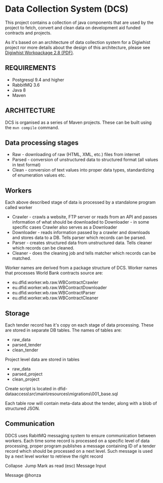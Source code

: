 Data Collection System (DCS)
=======================================

This project contains a collection of java components that are used by the project to fetch, convert and clean data on development aid funded contracts and projects. 

As it's based on an architecture of data collection system for a Digiwhist project ror more details about the design of this architecture, please see [Digiwhist Workpackage 2.8 (PDF)](https://github.com/digiwhist/wp2_documents/blob/master/d2_8.pdf).

REQUIREMENTS
-------------------------------------------------------
- Postgresql 9.4 and higher
- RabbitMQ 3.6
- Java 8
- Maven

ARCHITECTURE
-------------------------------------------------------
DCS is organised as a series of Maven projects. These can be built using the `mvn compile` command. 

Data processing stages
-------------------------------------------------------

* Raw - downloading of raw (HTML, XML, etc.) files from internet
* Parsed - conversion of unstructured data to structured format (all values in text format)
* Clean - conversion of text values into proper data types, standardizing of enumeration values etc.

Workers
-------------------------------------------------------
Each above described stage of data is processed by a standalone program called worker

- Crawler - crawls a website, FTP server or reads from an API and passes information of what should be downloaded to Downloader
                 - in some specific cases Crawler also serves as a Downloader
- Downloader - reads information passed by a crawler and downloads and stores data to a DB. Tells parser which records can be parsed.
- Parser - creates structured data from unstructured data. Tells cleaner which records can be cleaned.
- Cleaner - does the cleaning job and tells matcher which records can be matched.

Worker names are derived from a package structure of DCS. Worker names that processes World Bank contracts source are: 

- eu.dfid.worker.wb.raw.WBContractCrawler
- eu.dfid.worker.wb.raw.WBContractDownloader
- eu.dfid.worker.wb.raw.WBContractParser
- eu.dfid.worker.wb.raw.WBContractCleaner

Storage
-------------------------------------------------------
Each tender record has it's copy on each stage of data processing. These are stored in separate DB tables. The names of tables are:

- raw_data
- parsed_tender
- clean_tender

Project level data are stored in tables

- raw_data
- parsed_project
- clean_project

Create script is located in dfid-dataaccess\src\main\resources\migrations\001_base.sql

Each table row will contain meta-data about the tender, along with a blob of structured JSON. 

Communication
-------------------------------------------------------
DDCS uses RabitMQ messaging system to ensure communication between workers.
Each time some record is processed on a specific level of data processing, proper program publishes a message containing ID of a tender record which should be processed on a next level. Such message is used by a next level worker to retrieve the right record



Collapse 
Jump
Mark as read (esc)
Message Input

Message @honza
